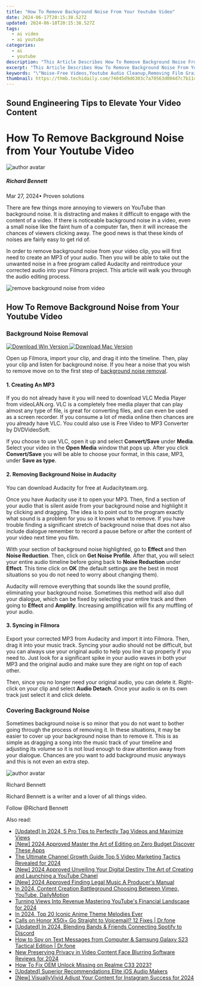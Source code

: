 ```yaml
---
title: "How To Remove Background Noise From Your Youtube Video"
date: 2024-06-17T20:15:38.527Z
updated: 2024-06-18T20:15:38.527Z
tags:
  - ai video
  - ai youtube
categories:
  - ai
  - youtube
description: "This Article Describes How To Remove Background Noise From Your Youtube Video"
excerpt: "This Article Describes How To Remove Background Noise From Your Youtube Video"
keywords: "\"Noise-Free Videos,Youtube Audio Cleanup,Removing Film Grain,Clear Sound Effects,Silence Reduction Tips,Audio Enhancement Guide,Efficient Video Editing\""
thumbnail: https://thmb.techidaily.com/74045d9d6303c7a70563d004d7c7b11c2909530a50d24fd1a27318344d95b256.jpg
---
```


## Sound Engineering Tips to Elevate Your Video Content

# How To Remove Background Noise from Your Youtube Video

![author avatar](https://images.wondershare.com/filmora/article-images/richard-bennett.jpg)

##### Richard Bennett

 Mar 27, 2024• Proven solutions

There are few things more annoying to viewers on YouTube than background noise. It is distracting and makes it difficult to engage with the content of a video. If there is noticeable background noise in a video, even a small noise like the faint hum of a computer fan, then it will increase the chances of viewers clicking away. The good news is that these kinds of noises are fairly easy to get rid of.

In order to remove background noise from your video clip, you will first need to create an MP3 of your audio. Then you will be able to take out the unwanted noise in a free program called Audacity and reintroduce your corrected audio into your Filmora project. This article will walk you through the audio editing process.

![remove background noise from video](https://images.wondershare.com/filmora/article-images/2021/remove-background-noise-from-video.jpg)

## How To Remove Background Noise from Your Youtube Video

### Background Noise Removal

[![Download Win Version](https://images.wondershare.com/filmora/guide/download-btn-win.jpg) ](https://tools.techidaily.com/wondershare/filmora/download/) [![Download Mac Version](https://images.wondershare.com/filmora/guide/download-btn-mac.jpg) ](https://tools.techidaily.com/wondershare/filmora/download/)

Open up Filmora, import your clip, and drag it into the timeline. Then, play your clip and listen for background noise. If you hear a noise that you wish to remove move on to the first step of [background noise removal](https://tools.techidaily.com/wondershare/filmora/download/).

#### 1\.  Creating An MP3

If you do not already have it you will need to download VLC Media Player from videoLAN.org. VLC is a completely free media player that can play almost any type of file, is great for converting files, and can even be used as a screen recorder. If you consume a lot of media online then chances are you already have VLC. You could also use is Free Video to MP3 Converter by DVDVideoSoft.

If you choose to use VLC, open it up and select **Convert/Save** under **Media**. Select your video in the **Open Media** window that pops up. After you click **Convert/Save** you will be able to choose your format, in this case, MP3, under **Save as type**.

#### 2\.  Removing Background Noise in Audacity

You can download Audacity for free at Audacityteam.org.

Once you have Audacity use it to open your MP3\. Then, find a section of your audio that is silent aside from your background noise and highlight it by clicking and dragging. The idea is to point out to the program exactly what sound is a problem for you so it knows what to remove. If you have trouble finding a significant stretch of background noise that does not also include dialogue remember to record a pause before or after the content of your video next time you film.

With your section of background noise highlighted, go to **Effect** and then **Noise Reduction**. Then, click on **Get Noise Profile**. After that, you will select your entire audio timeline before going back to **Noise Reduction** under **Effect**. This time click on **OK** (the default settings are the best in most situations so you do not need to worry about changing them).

Audacity will remove everything that sounds like the sound profile, eliminating your background noise. Sometimes this method will also dull your dialogue, which can be fixed by selecting your entire track and then going to **Effect** and **Amplify**. Increasing amplification will fix any muffling of your audio.

#### 3\. Syncing in Filmora

Export your corrected MP3 from Audacity and import it into Filmora. Then, drag it into your music track. Syncing your audio should not be difficult, but you can always use your original audio to help you line it up properly if you need to. Just look for a significant spike in your audio waves in both your MP3 and the original audio and make sure they are right on top of each other.

Then, since you no longer need your original audio, you can delete it. Right-click on your clip and select **Audio Detach**. Once your audio is on its own track just select it and click delete.

### Covering Background Noise

Sometimes background noise is so minor that you do not want to bother going through the process of removing it. In these situations, it may be easier to cover up your background noise than to remove it. This is as simple as dragging a song into the music track of your timeline and adjusting its volume so it is not loud enough to draw attention away from your dialogue. Chances are you want to add background music anyways and this is not even an extra step.

![author avatar](https://images.wondershare.com/filmora/article-images/richard-bennett.jpg)

Richard Bennett

Richard Bennett is a writer and a lover of all things video.

Follow @Richard Bennett


<ins class="adsbygoogle"
     style="display:block"
     data-ad-format="autorelaxed"
     data-ad-client="ca-pub-7571918770474297"
     data-ad-slot="1223367746"></ins>



<ins class="adsbygoogle"
     style="display:block"
     data-ad-client="ca-pub-7571918770474297"
     data-ad-slot="8358498916"
     data-ad-format="auto"
     data-full-width-responsive="true"></ins>

<span class="atpl-alsoreadstyle">Also read:</span>
<div><ul>
<li><a href="https://youtube-lab.techidaily.com/ed-in-2024-5-pro-tips-to-perfectly-tag-videos-and-maximize-views/"><u>[Updated] In 2024, 5 Pro Tips to Perfectly Tag Videos and Maximize Views</u></a></li>
<li><a href="https://youtube-lab.techidaily.com/024-approved-master-the-art-of-editing-on-zero-budget-discover-these-apps/"><u>[New] 2024 Approved  Master the Art of Editing on Zero Budget  Discover These Apps</u></a></li>
<li><a href="https://youtube-lab.techidaily.com/ltimate-channel-growth-guide-top-5-video-marketing-tactics-revealed-for-2024/"><u>The Ultimate Channel Growth Guide  Top 5 Video Marketing Tactics Revealed for 2024</u></a></li>
<li><a href="https://youtube-lab.techidaily.com/024-approved-unveiling-your-digital-destiny-the-art-of-creating-and-launching-a-youtube-chanel/"><u>[New] 2024 Approved  Unveiling Your Digital Destiny  The Art of Creating and Launching a YouTube Chanel</u></a></li>
<li><a href="https://youtube-lab.techidaily.com/024-approved-finding-legal-music-a-producers-manual/"><u>[New] 2024 Approved  Finding Legal Music  A Producer's Manual</u></a></li>
<li><a href="https://youtube-lab.techidaily.com/24-content-creation-battleground-choosing-between-vimeo-youtube-dailymotion/"><u>In 2024, Content Creation Battleground  Choosing Between Vimeo, YouTube, DailyMotion</u></a></li>
<li><a href="https://youtube-lab.techidaily.com/ng-views-into-revenue-mastering-youtubes-financial-landscape-for-2024/"><u>Turning Views Into Revenue  Mastering YouTube's Financial Landscape for 2024</u></a></li>
<li><a href="https://some-skills.techidaily.com/in-2024-top-20-iconic-anime-theme-melodies-ever/"><u>In 2024, Top 20 Iconic Anime Theme Melodies Ever</u></a></li>
<li><a href="https://howto.techidaily.com/calls-on-honor-x50iplus-go-straight-to-voicemail-12-fixes-drfone-by-drfone-fix-android-problems-fix-android-problems/"><u>Calls on Honor X50i+ Go Straight to Voicemail? 12 Fixes | Dr.fone</u></a></li>
<li><a href="https://discord-videos.techidaily.com/updated-in-2024-blending-bands-and-friends-connecting-spotify-to-discord/"><u>[Updated] In 2024, Blending Bands & Friends  Connecting Spotify to Discord</u></a></li>
<li><a href="https://android-location-track.techidaily.com/how-to-spy-on-text-messages-from-computer-and-samsung-galaxy-s23-tactical-edition-drfone-by-drfone-virtual-android/"><u>How to Spy on Text Messages from Computer & Samsung Galaxy S23 Tactical Edition | Dr.fone</u></a></li>
<li><a href="https://video-content-creator.techidaily.com/new-preserving-privacy-in-video-content-face-blurring-software-reviews-for-2024/"><u>New Preserving Privacy in Video Content Face Blurring Software Reviews for 2024</u></a></li>
<li><a href="https://easy-unlock-android.techidaily.com/how-to-fix-oem-unlock-missing-on-realme-c33-2023-by-drfone-android/"><u>How To Fix OEM Unlock Missing on Realme C33 2023?</u></a></li>
<li><a href="https://some-skills.techidaily.com/updated-superior-recommendations-elite-ios-audio-makers/"><u>[Updated] Superior Recommendations  Elite iOS Audio Makers</u></a></li>
<li><a href="https://instagram-clips.techidaily.com/new-visuallyvivid-adjust-your-content-for-instagram-success-for-2024/"><u>[New] VisuallyVivid  Adjust Your Content for Instagram Success for 2024</u></a></li>
</ul></div>
